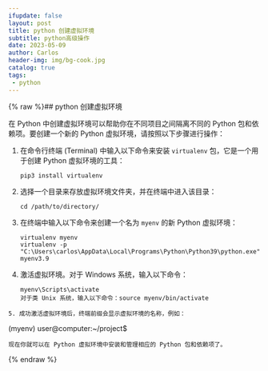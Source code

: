 ```yaml
---
ifupdate: false
layout: post
title: python 创建虚拟环境
subtitle: python高级操作
date: 2023-05-09
author: Carlos
header-img: img/bg-cook.jpg
catalog: true
tags:
 - python
---
```

{% raw %}## python 创建虚拟环境

在 Python 中创建虚拟环境可以帮助你在不同项目之间隔离不同的 Python 包和依赖项。要创建一个新的 Python 虚拟环境，请按照以下步骤进行操作：

1. 在命令行终端 (Terminal) 中输入以下命令来安装 `virtualenv` 包，它是一个用于创建 Python 虚拟环境的工具：
   
   ```
   pip3 install virtualenv
   ```

2. 选择一个目录来存放虚拟环境文件夹，并在终端中进入该目录：
   
   ```
   cd /path/to/directory/
   ```

3. 在终端中输入以下命令来创建一个名为 `myenv` 的新 Python 虚拟环境：
   
   ```
   virtualenv myenv
   virtualenv -p "C:\Users\carlos\AppData\Local\Programs\Python\Python39\python.exe" myenv3.9
   ```

4. 激活虚拟环境。对于 Windows 系统，输入以下命令：
   
   ```myenv\Scripts\activate
   myenv\Scripts\activate
   对于类 Unix 系统，输入以下命令：source myenv/bin/activate
   ```

```
5. 成功激活虚拟环境后，终端前缀会显示虚拟环境的名称，例如：
```

   (myenv) user@computer:~/project$

```
现在你就可以在 Python 虚拟环境中安装和管理相应的 Python 包和依赖项了。
```
{% endraw %}